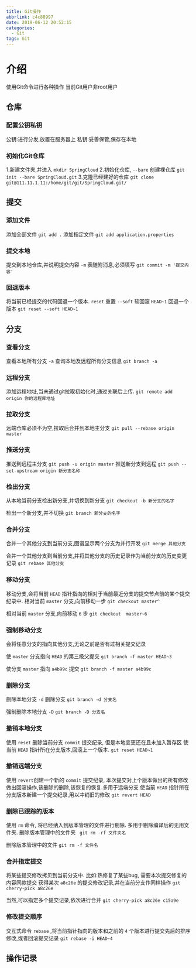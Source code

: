 ```yaml
---
title: Git操作
abbrlink: c4c88997
date: 2019-06-12 20:52:15
categories:
  - Git
tags: Git
---
```


# 介绍

使用Git命令进行各种操作
当前Git用户非root用户



## 仓库

### 配置公钥私钥

公钥:进行分发,放置在服务器上
私钥:妥善保管,保存在本地



### 初始化Git仓库

1.新建文件夹,并进入
`mkdir SpringCloud`
2.初始化仓库, `--bare` 创建裸仓库
`git init --bare SpringCloud.git`
3.克隆已经建好的仓库
`git clone git@111.11.1.11:/home/git/git/SpringCloud.git/`



## 提交

### 添加文件

添加全部文件
`git add .` 
添加指定文件
`git add application.properties`



### 提交本地

提交到本地仓库,并说明提交内容 `-m` 表随附消息,必须填写
`git commit -m '提交内容'`



### 回退版本

将当前已经提交的代码回退一个版本.  `reset` 重置  `--soft`  软回滚 `HEAD~1` 回退一个版本
`git reset --soft HEAD~1` 



## 分支

### 查看分支

查看本地所有分支 `-a` 查询本地及远程所有分支信息
`git branch -a`



### 远程分支

添加远程地址,当未通过git拉取初始化时,通过关联后上传.
`git remote add origin 你的远程库地址`



### 拉取分支

远端仓库必须不为空,拉取后合并到本地主分支
`git pull --rebase origin master`


### 推送分支

推送到远程主分支
`git push -u origin master`
推送新分支到远程
`git push --set-upstream origin 新分支名称`


### 检出分支

从本地当前分支检出新分支,并切换到新分支
`git checkout -b 新分支的名字`

检出一个新分支,并不切换
`git branch 新分支的名字`



### 合并分支

合并一个其他分支到当前分支,图谱显示两个分支为并行开发
`git merge 其他分支`

合并一个其他分支到当前分支,并将其他分支的历史记录作为当前分支的历史变更记录 
`git rebase 其他分支`



### 移动分支

移动分支,会将当前 `HEAD` 指针指向的相对于当前最近分支的提交节点前的某个提交纪录中.
相对当前 `master` 分支,向前移动一步
`git checkout master^`

相对当前 `master` 分支,向前移动 `6` 步
`git checkout  master~6`



### 强制移动分支

会将任意分支的指向其他分支,无论之前是否有过相关提交记录

 使 `master` 分支指向 `HEAD` 的第三级父提交
`git branch -f master HEAD~3`

使分支 `master` 指向 `a4b99c`  提交
`git branch -f master a4b99c`



### 删除分支

删除本地分支 `-d` 删除分支
`git branch -d 分支名`

强制删除本地分支 `-D`
`git branch -D 分支名`



### 撤销本地分支

使用 `reset` 删除当前分支 `commit` 提交纪录, 但是本地变更还在且未加入暂存区
使当前 `HEAD` 指针所在分支版本,回滚上一个版本.
`git reset HEAD~1`



### 撤销远端分支

使用 `revert`创建一个新的 `commit` 提交纪录, 本次提交对上个版本做出的所有修改做出回滚操作,该删除的删除,该恢复的恢复.多用于远端分支
使当前 `HEAD` 指针所在分支版本新建一个提交纪录,用以冲销旧的修改
`git revert HEAD`



### 删除已跟踪的版本

使用 `rm` 命令, 将已经纳入到版本管理的文件进行剔除. 多用于剔除编译后的无用文件夹.
删除版本管理中的文件夹
` git rm -rf 文件夹名`

删除版本管理中的文件
`git rm -f 文件名`



### 合并指定提交

将某些提交修改拷贝到当前分支中.
比如:热修复了某些bug, 需要本次提交修复的内容同款提交
获得某次 `a8c26e` 的提交修改记录,并在当前分支作同样操作
`git cherry-pick a8c26e`

当然,可以指定多个提交记录,依次进行合并
`git cherry-pick a8c26e c15a9e`



### 修改提交顺序

交互式命令 `rebase` ,将当前指针指向的版本和之前的 `4` 个版本进行提交先后的排序修改,或者回滚提交记录
`git rebase -i HEAD~4`



## 操作记录